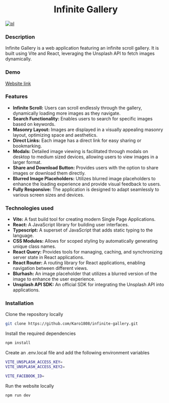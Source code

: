 <div align="center">
  <h1>Infinite Gallery</h1>  
</div>

[![pl](https://img.shields.io/badge/lang-pl-red.svg)](https://github.com/Karo1808/infinite-gallery/blob/master/README.pl.md)

### Description

Infinite Gallery is a web application featuring an infinite scroll gallery. It is built using Vite and React, leveraging the Unsplash API to fetch images dynamically.

### Demo

[Website link](https://infinite-gallery-nqv7.vercel.app/)

### Features

- **Infinite Scroll:** Users can scroll endlessly through the gallery, dynamically loading more images as they navigate.
- **Search Functionality:** Enables users to search for specific images based on keywords.
- **Masonry Layout:** Images are displayed in a visually appealing masonry layout, optimizing space and aesthetics.
- **Direct Links:** Each image has a direct link for easy sharing or bookmarking.
- **Modals:** Detailed image viewing is facilitated through modals on desktop to medium sized devices, allowing users to view images in a larger format.
- **Share and Download Button:** Provides users with the option to share images or download them directly.
- **Blurred Image Placeholders:** Utilizes blurred image placeholders to enhance the loading experience and provide visual feedback to users.
- **Fully Responsive:** The application is designed to adapt seamlessly to various screen sizes and devices.

### Technologies used

- **Vite:** A fast build tool for creating modern Single Page Applications.
- **React:** A JavaScript library for building user interfaces.
- **Typescript:** A superset of JavaScript that adds static typing to the language.
- **CSS Modules:** Allows for scoped styling by automatically generating unique class names.
- **React Query:** Provides tools for managing, caching, and synchronizing server state in React applications.
- **React Router:** A routing library for React applications, enabling navigation between different views.
- **Blurhash:** An image placeholder that utilizes a blurred version of the image to enhance the user experience.
- **Unsplash API SDK:** An official SDK for integrating the Unsplash API into applications.

### Installation

Clone the repository locally

```bash
git clone https://github.com/Karo1808/infinite-gallery.git
```

Install the required dependencies

```bash
npm install
```

Create an .env.local file and add the following environment variables

```bash
VITE_UNSPLASH_ACCESS_KEY=
VITE_UNSPLASH_ACCESS_KEY2=

VITE_FACEBOOK_ID=
```

Run the website locally

```bash
npm run dev
```
